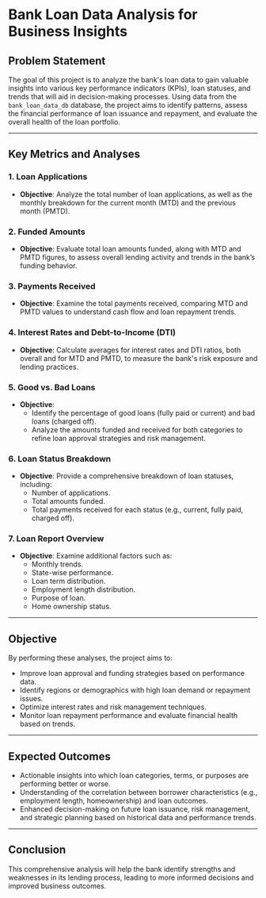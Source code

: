 # Bank Loan Data Analysis for Business Insights

## Problem Statement

The goal of this project is to analyze the bank's loan data to gain valuable insights into various key performance indicators (KPIs), loan statuses, and trends that will aid in decision-making processes. Using data from the `bank_loan_data_db` database, the project aims to identify patterns, assess the financial performance of loan issuance and repayment, and evaluate the overall health of the loan portfolio.

---

## Key Metrics and Analyses

### 1. **Loan Applications**
- **Objective**: Analyze the total number of loan applications, as well as the monthly breakdown for the current month (MTD) and the previous month (PMTD).

### 2. **Funded Amounts**
- **Objective**: Evaluate total loan amounts funded, along with MTD and PMTD figures, to assess overall lending activity and trends in the bank’s funding behavior.

### 3. **Payments Received**
- **Objective**: Examine the total payments received, comparing MTD and PMTD values to understand cash flow and loan repayment trends.

### 4. **Interest Rates and Debt-to-Income (DTI)**
- **Objective**: Calculate averages for interest rates and DTI ratios, both overall and for MTD and PMTD, to measure the bank's risk exposure and lending practices.

### 5. **Good vs. Bad Loans**
- **Objective**:
  - Identify the percentage of good loans (fully paid or current) and bad loans (charged off).
  - Analyze the amounts funded and received for both categories to refine loan approval strategies and risk management.

### 6. **Loan Status Breakdown**
- **Objective**: Provide a comprehensive breakdown of loan statuses, including:
  - Number of applications.
  - Total amounts funded.
  - Total payments received for each status (e.g., current, fully paid, charged off).

### 7. **Loan Report Overview**
- **Objective**: Examine additional factors such as:
  - Monthly trends.
  - State-wise performance.
  - Loan term distribution.
  - Employment length distribution.
  - Purpose of loan.
  - Home ownership status.

---

## Objective

By performing these analyses, the project aims to:
- Improve loan approval and funding strategies based on performance data.
- Identify regions or demographics with high loan demand or repayment issues.
- Optimize interest rates and risk management techniques.
- Monitor loan repayment performance and evaluate financial health based on trends.

---

## Expected Outcomes

- Actionable insights into which loan categories, terms, or purposes are performing better or worse.
- Understanding of the correlation between borrower characteristics (e.g., employment length, homeownership) and loan outcomes.
- Enhanced decision-making on future loan issuance, risk management, and strategic planning based on historical data and performance trends.

---

## Conclusion

This comprehensive analysis will help the bank identify strengths and weaknesses in its lending process, leading to more informed decisions and improved business outcomes.
